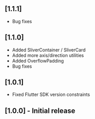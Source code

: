 ## [1.1.1]

* Bug fixes

## [1.1.0]

* Added SliverContainer / SliverCard
* Added more axis/direction utilities
* Added OverflowPadding
* Bug fixes

## [1.0.1]

* Fixed Flutter SDK version constraints

## [1.0.0] - Initial release